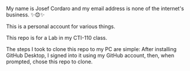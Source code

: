 My name is Josef Cordaro and my email address is none of the internet's business. ✨😊✨

This is a personal account for various things.

This repo is for a Lab in my CTI-110 class.

The steps I took to clone this repo to my PC are simple: After installing GitHub Desktop, I signed into it using my GitHub account, then, when prompted, chose this repo to clone.